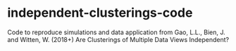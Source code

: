 # independent-clusterings-code
Code to reproduce simulations and data application from Gao, L.L., Bien, J. and Witten, W. (2018+) Are Clusterings of Multiple Data Views Independent?
